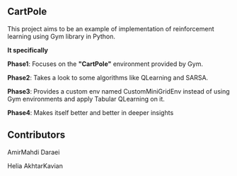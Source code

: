 ## CartPole

This project aims to be an example of implementation of reinforcement learning using Gym library in Python.

**It specifically**

**Phase1**: Focuses on the **"CartPole"** environment provided by Gym.

**Phase2**: Takes a look to some algorithms like QLearning and SARSA.

**Phase3**: Provides a custom env named CustomMiniGridEnv instead of using Gym environments and apply Tabular QLearning on it.

**Phase4**: Makes itself better and better in deeper insights


## Contributors
AmirMahdi Daraei

Helia AkhtarKavian
